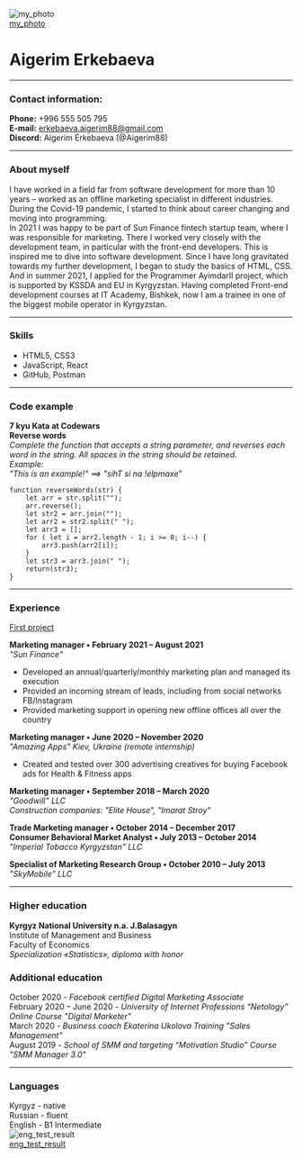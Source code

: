 ![my_photo](https://drive.google.com/uc?export=view&id=1nnMLy4DOF4CtZGjk2fWpymDJPzNlKAsP)  
[my_photo](https://drive.google.com/uc?export=view&id=1nnMLy4DOF4CtZGjk2fWpymDJPzNlKAsP)

# Aigerim Erkebaeva

---

### Contact information:

**Phone:** +996 555  505 795  
**E-mail:** erkebaeva.aigerim88@gmail.com  
**Discord:** Aigerim Erkebaeva (@Aigerim88)  

---

### About myself  

I have worked in a field far from software development for more than 10 years – worked as an offline marketing specialist in different industries. During the Covid-19 pandemic, I started to think about career changing and moving into programming.  
In 2021 I was happy to be part of Sun Finance fintech startup team, where I was responsible for marketing. There I worked very closely with the development team, in particular with the front-end developers. This is inspired me to dive into software development. Since I have long gravitated towards my further development, I began to study the basics of HTML, CSS. And in summer 2021, I applied for the Programmer AyimdarII project, which is supported by KSSDA and EU in Kyrgyzstan. Having completed Front-end development courses at IT Academy, Bishkek, now I am a trainee in one of the biggest mobile operator in Kyrgyzstan.

---

### Skills  

* HTML5, CSS3
* JavaScript, React
* GitHub, Postman

---

### Code example

**7 kyu Kata at Codewars**  
**Reverse words**  
*Complete the function that accepts a string parameter, and reverses each word in the string. All spaces in the string should be retained.*  
*Example:*  
*"This is an example!" ==> "sihT si na !elpmaxe"*  

```
function reverseWords(str) {
    let arr = str.split("");
    arr.reverse();
    let str2 = arr.join("");
    let arr2 = str2.split(" ");
    let arr3 = [];
    for ( let i = arr2.length - 1; i >= 0; i--) {
        arr3.push(arr2[i]);
    }
    let str3 = arr3.join(" ");
    return(str3);
}
```  

---

### Experience

[First project](https://github.com/Aigerim88/booking)  

**Marketing manager • February 2021 – August 2021**  
*"Sun Finance"*
* Developed an annual/quarterly/monthly marketing plan and managed its execution
* Provided an incoming stream of leads, including from social networks FB/Instagram
* Provided marketing support in opening new offline offices all over the country

**Marketing manager • June 2020 – November 2020**  
*"Amazing Apps" Kiev, Ukraine (remote internship)*
* Created and tested over 300 advertising creatives for buying Facebook ads for Health & Fitness apps

**Marketing manager • September 2018 – March 2020**  
*"Goodwill" LLC*  
*Construction companies: "Elite House", "Imarat Stroy"*

**Trade Marketing manager • October 2014 – December 2017**  
**Consumer Behavioral Market Analyst • July 2013 – October 2014**  
*"Imperial Tobacco Kyrgyzstan" LLC*

**Specialist of Marketing Research Group • October 2010 – July 2013**  
*"SkyMobile" LLC*

---

### Higher education

**Kyrgyz National University n.a. J.Balasagyn**  
Institute of Management and Business  
Faculty of Economics  
*Specialization «Statistics», diploma with honor*  

### Additional education

October 2020 - *Facebook certified Digital Marketing Associate*  
February 2020 – June 2020 - *University of Internet Professions “Netology” Online Course "Digital Marketer"*  
March 2020 - *Business coach Ekaterina Ukolova Training "Sales Management"*  
August 2019 - *School of SMM and targeting “Motivation Studio” Course "SMM Manager 3.0"*  

---

### Languages

Kyrgyz - native  
Russian - fluent  
English - B1 Intermediate  
![eng_test_result](https://drive.google.com/uc?export=view&id=1UMBxGdAiyhhMfTf8c887_sMHPCK9wSHZ)  
[eng_test_result](https://drive.google.com/uc?export=view&id=1UMBxGdAiyhhMfTf8c887_sMHPCK9wSHZ)